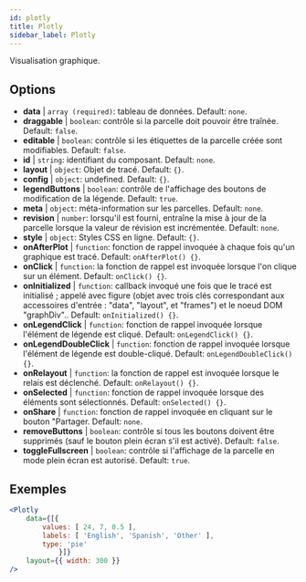 ```yaml
---
id: plotly 
title: Plotly
sidebar_label: Plotly
---
```


Visualisation graphique.

## Options

* __data__ | `array (required)`: tableau de données. Default: `none`.
* __draggable__ | `boolean`: contrôle si la parcelle doit pouvoir être traînée. Default: `false`.
* __editable__ | `boolean`: contrôle si les étiquettes de la parcelle créée sont modifiables. Default: `false`.
* __id__ | `string`: identifiant du composant. Default: `none`.
* __layout__ | `object`: Objet de tracé. Default: `{}`.
* __config__ | `object`: undefined. Default: `{}`.
* __legendButtons__ | `boolean`: contrôle de l'affichage des boutons de modification de la légende. Default: `true`.
* __meta__ | `object`: méta-information sur les parcelles. Default: `none`.
* __revision__ | `number`: lorsqu'il est fourni, entraîne la mise à jour de la parcelle lorsque la valeur de révision est incrémentée. Default: `none`.
* __style__ | `object`: Styles CSS en ligne. Default: `{}`.
* __onAfterPlot__ | `function`: fonction de rappel invoquée à chaque fois qu'un graphique est tracé. Default: `onAfterPlot() {}`.
* __onClick__ | `function`: la fonction de rappel est invoquée lorsque l'on clique sur un élément. Default: `onClick() {}`.
* __onInitialized__ | `function`: callback invoqué une fois que le tracé est initialisé ; appelé avec figure (objet avec trois clés correspondant aux accessoires d'entrée : "data", "layout", et "frames") et le noeud DOM "graphDiv".. Default: `onInitialized() {}`.
* __onLegendClick__ | `function`: fonction de rappel invoquée lorsque l'élément de légende est cliqué. Default: `onLegendClick() {}`.
* __onLegendDoubleClick__ | `function`: fonction de rappel invoquée lorsque l'élément de légende est double-cliqué. Default: `onLegendDoubleClick() {}`.
* __onRelayout__ | `function`: la fonction de rappel est invoquée lorsque le relais est déclenché. Default: `onRelayout() {}`.
* __onSelected__ | `function`: fonction de rappel invoquée lorsque des éléments sont sélectionnés. Default: `onSelected() {}`.
* __onShare__ | `function`: fonction de rappel invoquée en cliquant sur le bouton "Partager. Default: `none`.
* __removeButtons__ | `boolean`: contrôle si tous les boutons doivent être supprimés (sauf le bouton plein écran s'il est activé). Default: `false`.
* __toggleFullscreen__ | `boolean`: contrôle si l'affichage de la parcelle en mode plein écran est autorisé. Default: `true`.


## Exemples

```jsx live
<Plotly
    data={[{
        values: [ 24, 7, 0.5 ],
        labels: [ 'English', 'Spanish', 'Other' ],
        type: 'pie'
            }]}
    layout={{ width: 300 }}
/>
```

